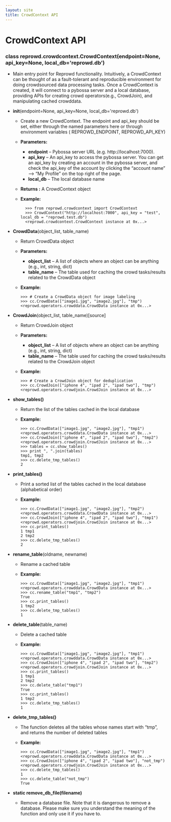 ```yaml
---
layout: site
title: CrowdContext API
---
```

# CrowdContext API

### class reprowd.crowdcontext.CrowdContext(endpoint=None, api_key=None, local_db='reprowd.db')

* Main entry point for Reprowd functionality. Intuitively, a CrowdContext can be thought of as a fault-tolerant and reproducible environment for doing crowdsourced data processing tasks. Once a CrowdContext is created, it will connect to a pybossa server and a local database, providing APIs for creating crowd operators(e.g., CrowdJoin), and manipulating cached crowddata.

* **__init__**(endpoint=None, api_key=None, local_db='reprowd.db')
    * Create a new CrowdContext. The endpoint and api_key should be set, either through the named parameters here or through environment variables ( REPROWD_ENDPOINT, REPROWD_API_KEY)
    * **Parameters:**
      * **endpoint** – Pybossa server URL (e.g. http://localhost:7000).
      * **api_key** – An api_key to access the pybossa server. You can get an api_key by creating an account in the pybossa server, and check the api_key of the account by clicking the “account name” –> “My Profile” on the top right of the page.
      * **local_db** – The local database name
    * **Returns :** A CrowdContext object
    * **Example:**

	        >>> from reprowd.crowdcontext import CrowdContext
	        >>> CrowdContext("http://localhost:7000", api_key = "test", local_db = "reprowd.test.db")  
	        <reprowd.crowdcontext.CrowdContext instance at 0x...>

* **CrowdData**(object_list, table_name)
    * Return CrowdData object
    * **Parameters:**
      * **object_list** – A list of objects where an object can be anything (e.g., int, string, dict)
      * **table_name** – The table used for caching the crowd tasks/results related to the CrowdData object
    * **Example:**

          >>> # Create a CrowdData object for image labeling
          >>> cc.CrowdData(["image1.jpg", "image2.jpg"], "tmp")   
          <reprowd.operators.crowddata.CrowdData instance at 0x...>

* **CrowdJoin**(object_list, table_name)[source]
    * Return CrowdJoin object
    * **Parameters:**
      * **object_list** – A list of objects where an object can be anything (e.g., int, string, dict)
      * **table_name** – The table used for caching the crowd tasks/results related to the CrowdJoin object
    * **Example:**

          >>> # Create a CrowdJoin object for deduplication
          >>> cc.CrowdJoin(["iphone 4", "ipad 2", "ipad two"], "tmp")
          <reprowd.operators.crowdjoin.CrowdJoin instance at 0x...>

* **show_tables()**
    * Return the list of the tables cached in the local database
    * **Example:**

          >>> cc.CrowdData(["image1.jpg", "image2.jpg"], "tmp1")
          <reprowd.operators.crowddata.CrowdData instance at 0x...>
          >>> cc.CrowdJoin(["iphone 4", "ipad 2", "ipad two"], "tmp2")
          <reprowd.operators.crowdjoin.CrowdJoin instance at 0x...>
          >>> tables = cc.show_tables()
          >>> print ", ".join(tables)
          tmp1, tmp2
          >>> cc.delete_tmp_tables()
          2

* **print_tables()**
    * Print a sorted list of the tables cached in the local database (alphabetical order)
    * **Example:**

          >>> cc.CrowdData(["image1.jpg", "image2.jpg"], "tmp2")
          <reprowd.operators.crowddata.CrowdData instance at 0x...>
          >>> cc.CrowdJoin(["iphone 4", "ipad 2", "ipad two"], "tmp1")
          <reprowd.operators.crowdjoin.CrowdJoin instance at 0x...>
          >>> cc.print_tables()
          1 tmp1
          2 tmp2
          >>> cc.delete_tmp_tables()
          2

* **rename_table**(oldname, newname)
    * Rename a cached table
    * **Example:**

          >>> cc.CrowdData(["image1.jpg", "image2.jpg"], "tmp1")
          <reprowd.operators.crowddata.CrowdData instance at 0x...>
          >>> cc.rename_table("tmp1", "tmp2")
          True
          >>> cc.print_tables()
          1 tmp2
          >>> cc.delete_tmp_tables()
          1

* **delete_table**(table_name)
    * Delete a cached table
    * **Example:**

          >>> cc.CrowdData(["image1.jpg", "image2.jpg"], "tmp1")
          <reprowd.operators.crowddata.CrowdData instance at 0x...>
          >>> cc.CrowdJoin(["iphone 4", "ipad 2", "ipad two"], "tmp2")
          <reprowd.operators.crowdjoin.CrowdJoin instance at 0x...>
          >>> cc.print_tables()
          1 tmp1
          2 tmp2
          >>> cc.delete_table("tmp1")
          True
          >>> cc.print_tables()
          1 tmp2
          >>> cc.delete_tmp_tables()
          1

* **delete_tmp_tables()**
    * The function deletes all the tables whose names start with “tmp”, and returns the number of deleted tables
    * **Example:**

          >>> cc.CrowdData(["image1.jpg", "image2.jpg"], "tmp1")
          <reprowd.operators.crowddata.CrowdData instance at 0x...>
          >>> cc.CrowdJoin(["iphone 4", "ipad 2", "ipad two"], "not_tmp")
          <reprowd.operators.crowdjoin.CrowdJoin instance at 0x...>
          >>> cc.delete_tmp_tables()
          1
          >>> cc.delete_table("not_tmp")
          True

* **static remove_db_file(filename)**
    * Remove a database file. Note that it is dangerous to remove a database. Please make sure you understand the meaning of the function and only use it if you have to.
